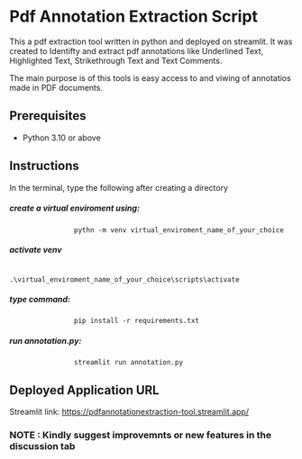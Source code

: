# Pdf Annotation Extraction Script

This a pdf extraction tool written in python and deployed on streamlit. 
It was created to Identifty and extract pdf annotations like Underlined Text, Highlighted Text, Strikethrough Text and Text Comments.

The main purpose is of this tools is easy access to and viwing of annotatios made in PDF documents.

## Prerequisites
<ul>
  <li>Python 3.10 or above</li>
</ul>

## Instructions
In the terminal, type the following after creating a directory

##### create a virtual enviroment using:
```
                pythn -m venv virtual_enviroment_name_of_your_choice
```

##### activate venv
```
               .\virtual_enviroment_name_of_your_choice\scripts\activate
```

##### type command: 
```
                pip install -r requirements.txt
```

##### run annotation.py:
```
                streamlit run annotation.py
```

## Deployed Application URL
Streamlit link: https://pdfannotationextraction-tool.streamlit.app/


### NOTE : Kindly suggest improvemnts or new features in the discussion tab